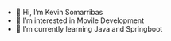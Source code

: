 - 👋 Hi, I’m Kevin Somarribas
- 👀 I’m interested in Movile Development
- 🌱 I’m currently learning Java and Springboot

<!---
KevinSoma/KevinSoma is a ✨ special ✨ repository because its `README.md` (this file) appears on your GitHub profile.
You can click the Preview link to take a look at your changes.
--->
